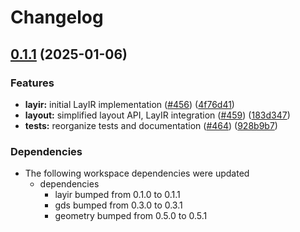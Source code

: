 # Changelog

## [0.1.1](https://github.com/ucb-substrate/substrate2/compare/gdsconv-v0.1.0...gdsconv-v0.1.1) (2025-01-06)


### Features

* **layir:** initial LayIR implementation ([#456](https://github.com/ucb-substrate/substrate2/issues/456)) ([4f76d41](https://github.com/ucb-substrate/substrate2/commit/4f76d41c86fd0c57e525f40c976b5eeb0bbd4c68))
* **layout:** simplified layout API, LayIR integration ([#459](https://github.com/ucb-substrate/substrate2/issues/459)) ([183d347](https://github.com/ucb-substrate/substrate2/commit/183d347c19e6fe98cf870be4716e7249f23bd423))
* **tests:** reorganize tests and documentation ([#464](https://github.com/ucb-substrate/substrate2/issues/464)) ([928b9b7](https://github.com/ucb-substrate/substrate2/commit/928b9b7c45dc334ca11d86e4564edc58bf6db6f2))


### Dependencies

* The following workspace dependencies were updated
  * dependencies
    * layir bumped from 0.1.0 to 0.1.1
    * gds bumped from 0.3.0 to 0.3.1
    * geometry bumped from 0.5.0 to 0.5.1
